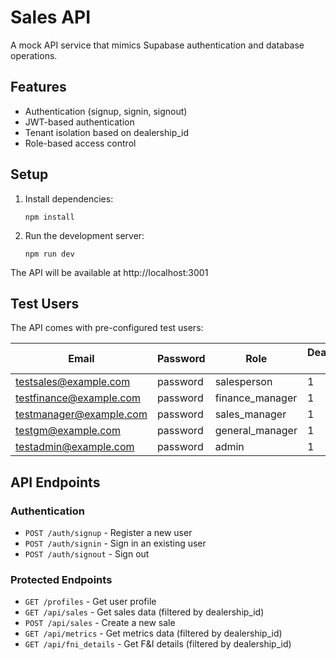 # Sales API

A mock API service that mimics Supabase authentication and database operations.

## Features

- Authentication (signup, signin, signout)
- JWT-based authentication
- Tenant isolation based on dealership_id
- Role-based access control

## Setup

1. Install dependencies:
   ```
   npm install
   ```

2. Run the development server:
   ```
   npm run dev
   ```

The API will be available at http://localhost:3001

## Test Users

The API comes with pre-configured test users:

| Email | Password | Role | Dealership ID |
|-------|----------|------|--------------|
| testsales@example.com | password | salesperson | 1 |
| testfinance@example.com | password | finance_manager | 1 |
| testmanager@example.com | password | sales_manager | 1 |
| testgm@example.com | password | general_manager | 1 |
| testadmin@example.com | password | admin | 1 |

## API Endpoints

### Authentication

- `POST /auth/signup` - Register a new user
- `POST /auth/signin` - Sign in an existing user
- `POST /auth/signout` - Sign out

### Protected Endpoints

- `GET /profiles` - Get user profile
- `GET /api/sales` - Get sales data (filtered by dealership_id)
- `POST /api/sales` - Create a new sale
- `GET /api/metrics` - Get metrics data (filtered by dealership_id)
- `GET /api/fni_details` - Get F&I details (filtered by dealership_id) 